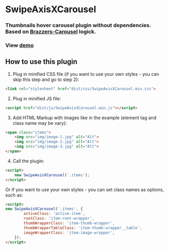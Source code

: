 # SwipeAxisXCarousel

### Thumbnails hover carousel plugin without dependencies. Based on [Brazzers-Carousel](https://github.com/agragregra/Brazzers-Carousel-Repo/) logick.


### View [demo](demo/index.html)


## How to use this plugin

1.  Plug in minified CSS file (if you want to use your own styles - you can skip this step and go to step 2):

```html
<link rel="stylesheet" href="dist/css/SwipeAxisXCarousel.min.css">
```

2. Plug in minified JS file: 

```html
<script href="dist/js/SwipeAxisXCarousel.min.js"></script>
```

3. Add HTML Markup with images like in the example (element tag and class name may be vary):

```html
<span class="items">
	<img src="img/image-1.jpg" alt="Alt">
	<img src="img/image-2.jpg" alt="Alt">
	<img src="img/image-3.jpg" alt="Alt">
</span>
```

4. Call the plugin:

```html
<script>
    new SwipeAxisXCarousel('.items');
</script>
```

Or if you want to use your own styles - you can set class names as options, such as:

```html
<script>
new SwipeAxisXCarousel('.items', {
        activeClass: 'active-item',
        rootClass: 'item-root-wrapper',
        thumbWrapperClass: 'item-thumb-wrapper',
        thumbWrapperTableClass: 'item-thumb-wrapper__table',
        imageWrapperClass: 'item-image-wrapper',
    });
</script>
```